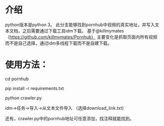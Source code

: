 # 介绍
python版本是python 3。
此分支能够找到pornhub中视频的真实地址，并写入文本文档，之后需要通过下载工具idm下载。
基于@killmymates（https://github.com/killmymates/Pornhub） 主要变化是抓取页面内所有视频而不是自己选择，通过idm多线程下载而不是自建下载。
# 使用方法：
cd pornhub 

pip install -r requirements.txt

python crawler.py

idm->任务->导入->从文本文件导入 （选择download_link.txt)

还有，crawler.py中的pornhub地址可任意添加，找注释就能找到。
